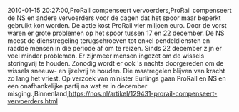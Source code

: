 2010-01-15 20:27:00,ProRail compenseert vervoerders,ProRail compenseert de NS en andere vervoerders voor de dagen dat het spoor maar beperkt gebruikt kon worden. De actie kost ProRail vier miljoen euro. Door de vorst waren er grote problemen op het spoor tussen 17 en 22 december. De NS moest de dienstregeling terugschroeven tot enkel pendeldiensten en raadde mensen in die periode af om te reizen. Sinds 22 december zijn er veel minder problemen. Er zijnmeer mensen ingezet om de wissels storingvrij te houden. Zonodig wordt er ook 's nachts doorgereden om de wissels sneeuw- en ijzelvrij te houden. Die maatregelen blijven van kracht zo lang het vriest. Op verzoek van minister Eurlings gaan ProRail en NS en een onafhankelijke partij na wat er in december misging.,Binnenland,https://nos.nl/artikel/129431-prorail-compenseert-vervoerders.html